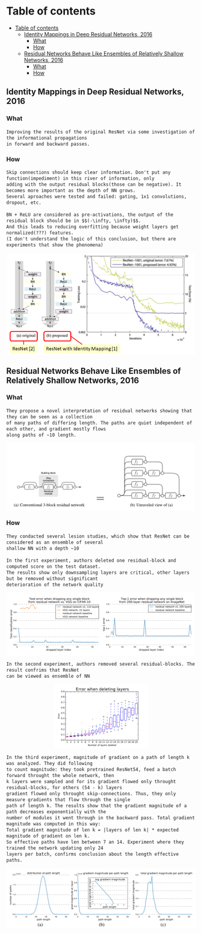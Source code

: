 # Table of contents
- [Table of contents](#table-of-contents)
  - [Identity Mappings in Deep Residual Networks, 2016 <a name="#https://arxiv.org/pdf/1603.05027.pdf"></a>](#identity-mappings-in-deep-residual-networks-2016-)
    - [What](#what)
    - [How](#how)
  - [Residual Networks Behave Like Ensembles of Relatively Shallow Networks, 2016 <a name="#https://arxiv.org/pdf/1605.06431.pdf"></a>](#residual-networks-behave-like-ensembles-of-relatively-shallow-networks-2016-)
    - [What](#what-1)
    - [How](#how-1)

## Identity Mappings in Deep Residual Networks, 2016 <a name="#https://arxiv.org/pdf/1603.05027.pdf"></a>

### What

    Improving the results of the original ResNet via some investigation of the informational propagations  
    in forward and backward passes.
### How

    Skip connections should keep clear information. Don't put any function(impediment) in this river of information, only  
    adding with the output residual blocks(those can be negative). It becomes more important as the depth of NN grows.  
    Several aproaches were tested and failed: gating, 1x1 convolutions, dropout, etc.
    
    BN + ReLU are considered as pre-activations, the output of the residual block should be in $$(-\infty, \infty)$$.  
    And this leads to reducing overfitting because weight layers get normalized(???) features.  
    (I don't understand the logic of this conclusion, but there are experiments that show the phenomena)


<p align="center">
  <img align="center" src="images/resnet_with_identity_mapping.png" width="500"/>
</p>

## Residual Networks Behave Like Ensembles of Relatively Shallow Networks, 2016 <a name="#https://arxiv.org/pdf/1605.06431.pdf"></a>

### What

    They propose a novel interpretation of residual networks showing that they can be seen as a collection  
    of many paths of differing length. The paths are quiet independent of each other, and gradient mostly flows  
    along paths of ~10 length.

<p align="center">
  <img align="center" src="images/unraveled_resnet.PNG" width="500"/>
</p>

### How

    They condacted several lesion studies, which show that ResNet can be considered as an ensemble of several  
    shallow NN with a depth ~10

    In the first experiment, authors deleted one residual-block and computed score on the test dataset.  
    The results show only downsampling layers are critical, other layers but be removed without significant  
    deterioration of the network quality

<p align="center">
  <img align="center" src="images/unraveled_exp1.PNG" width="500"/>
</p>

    In the second experiment, authors removed several residual-blocks. The result confrims that ResNet  
    can be viewed as ensemble of NN

<p align="center">
  <img align="center" src="images/unraveled_exp2.PNG" width="250"/>
</p>

    In the third experiment, magnitude of gradient on a path of length k was analyzed. They did following  
    to count magnitude: they took pretrained ResNet54, feed a batch forward throught the whole network, then  
    k layers were sampled and for its gradient flowed only throught residual-blocks, for others (54 - k) layers  
    gradient flowed only throught skip-connections. Thus, they only measure gradients that flow through the single  
    path of length k. The results show that the gradient magnitude of a path decreases exponentially with the  
    number of modules it went through in the backward pass. Total gradient magnitude was computed in this way:  
    Total gradient magnitude of len k = |layers of len k| * expected magnitude of gradient on len k.  
    So effective paths have len between 7 an 14. Experiment where they trained the network updating only 24  
    layers per batch, confirms conclusion about the length effective paths.

<p align="center">
  <img align="center" src="images/unraveled_exp3.PNG" width="550"/>
</p>




